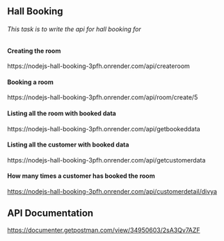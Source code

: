 ## Hall Booking
<h6>This task is to write the api for hall booking for </h6>

<h4>Creating the room</h4>
https://nodejs-hall-booking-3pfh.onrender.com/api/createroom


<h4>Booking a room</h4>
https://nodejs-hall-booking-3pfh.onrender.com/api/room/create/5


<h4>Listing  all the room with booked data</h4>
https://nodejs-hall-booking-3pfh.onrender.com/api/getbookeddata


<h4>Listing all the customer with booked data</h4>
https://nodejs-hall-booking-3pfh.onrender.com/api/getcustomerdata


<h4>How many times a customer has booked the room</h4>

https://nodejs-hall-booking-3pfh.onrender.com/api/customerdetail/divya




## API Documentation
https://documenter.getpostman.com/view/34950603/2sA3Qv7AZF